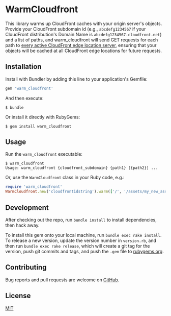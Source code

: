 # WarmCloudfront

This library warms up CloudFront caches with your origin server's objects.
Provide your CloudFront subdomain id (e.g., `abcdefg1234567` if your CloudFront distribution's Domain Name is `abcdefg1234567.cloudfront.net`) and a list of paths, and warm_cloudfront will send
GET requests for each path to [every active CloudFront edge location server](https://github.com/wjordan/warm_cloudfront/blob/master/lib/warm_cloudfront/edge.yml),
ensuring that your objects will be cached at all CloudFront edge locations for future requests.

## Installation

Install with Bundler by adding this line to your application's Gemfile:

```ruby
gem 'warm_cloudfront'
```

And then execute:

    $ bundle

Or install it directly with RubyGems:

    $ gem install warm_cloudfront

## Usage

Run the `warm_cloudfront` executable:

    $ warm_cloudfront
    Usage: warm_cloudfront {cloudfront_subdomain} {path1} [{path2}] ...

Or, use the `WarmCloudfront` class in your Ruby code, e.g.:

```ruby
require 'warm_cloudfront'
WarmCloudfront.new('cloudfrontidstring').warm(['/', '/assets/my_new_asset.txt'])
```

## Development

After checking out the repo, run `bundle install` to install dependencies, then hack away.

To install this gem onto your local machine, run `bundle exec rake install`. To release a new version, update the version number in `version.rb`, and then run `bundle exec rake release`, which will create a git tag for the version, push git commits and tags, and push the `.gem` file to [rubygems.org](https://rubygems.org).

## Contributing

Bug reports and pull requests are welcome on [GitHub](https://github.com/wjordan/warm_cloudfront).

## License

[MIT](http://opensource.org/licenses/MIT)
